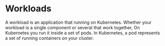 # Workloads

A workload is an application that running on Kubernetes. Whether your workload is a single component or several that work together, On Kubernetes you run it inside a set of pods. In Kubernetes, a pod represents a set of running containers on your cluster.
